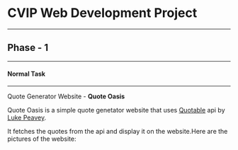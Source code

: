 # CVIP Web Development Project

---

## Phase - 1

---

#### Normal Task

---

Quote Generator Website - **Quote Oasis**

Quote Oasis is a simple quote genetator website that uses [Quotable](https://github.com/lukePeavey/quotable "Quotable") api by [Luke Peavey](https://github.com/lukePeavey "Luke Peavey").

It fetches the quotes from the api and display it on the website.Here are the pictures of the website:
